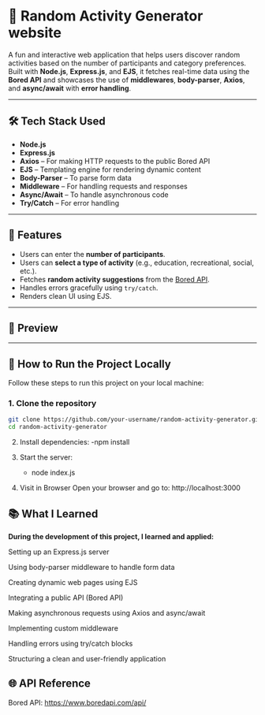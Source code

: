 # 🎲 Random Activity Generator website 

A fun and interactive web application that helps users discover random activities based on the number of participants and category preferences. Built with **Node.js**, **Express.js**, and **EJS**, it fetches real-time data using the **Bored API** and showcases the use of **middlewares**, **body-parser**, **Axios**, and **async/await** with **error handling**.

---

## 🛠 Tech Stack Used

- **Node.js**
- **Express.js**
- **Axios** – For making HTTP requests to the public Bored API
- **EJS** – Templating engine for rendering dynamic content
- **Body-Parser** – To parse form data
- **Middleware** – For handling requests and responses
- **Async/Await** – To handle asynchronous code
- **Try/Catch** – For error handling

---

## 🚀 Features

- Users can enter the **number of participants**.
- Users can **select a type of activity** (e.g., education, recreational, social, etc.).
- Fetches **random activity suggestions** from the [Bored API](https://www.boredapi.com/).
- Handles errors gracefully using `try/catch`.
- Renders clean UI using EJS.

---

## 📸 Preview

> 

---

## 🔧 How to Run the Project Locally

Follow these steps to run this project on your local machine:

### 1. Clone the repository

```bash
git clone https://github.com/your-username/random-activity-generator.git
cd random-activity-generator
```
2.    Install dependencies:
  -npm install

3. Start the server:
   - node index.js
    
4. Visit in Browser
Open your browser and go to:
http://localhost:3000

## 📚 What I Learned
**During the development of this project, I learned and applied:**

Setting up an Express.js server

Using body-parser middleware to handle form data

Creating dynamic web pages using EJS

Integrating a public API (Bored API)

Making asynchronous requests using Axios and async/await

Implementing custom middleware

Handling errors using try/catch blocks

Structuring a clean and user-friendly application

## 🌐 API Reference
Bored API: https://www.boredapi.com/api/



